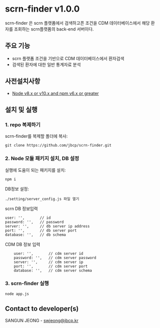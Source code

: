 # scrn-finder v1.0.0
scrn-finder 은 scrn 플랫폼에서 검색하고픈 조건을 CDM 데이터베이스에서 해당 환자를 조회하는 scrn플랫폼의 back-end 서버이다.

## 주요 기능
+ scrn 플랫폼 조건을 기반으로 CDM 데이터베이스에서 환자검색
+ 검색된 환자에 대한 일반 통계자료 분석

## 사전설치사항
+ [Node v8.x or v10.x and npm v6.x or greater](https://nodejs.org/en/download/)

## 설치 및 실행

### 1. repo 복제하기
scrn-finder를 복제할 폴더에 복사:
```
git clone https://github.com/jbcp/scrn-finder.git
```

### 2. Node 모듈 패키지 설치, DB 설정
실행에 도움이 되는 패키지를 설치:
```
npm i 
```

DB정보 설정:
```
./setting/server_config.js 파일 열기
```

scrn DB 정보입력
```
user: '',       // id
password: '',   // password
server: '',     // db server ip address
port: '',       // db server port
database: '',   // db schema
```
CDM DB 정보 입력
```
    user: '',       // cdm server id
    password: '',   // cdm server password
    server: '',     // cdm server ip
    port: '',       // cdm server port
    database: '',   // cdm server schema
```

### 3. scrn-finder 실행
```
node app.js
```

## Contact to developer(s)
SANGUN JEONG - swjeong@jbcp.kr
